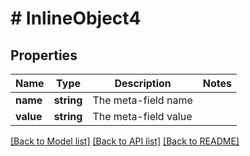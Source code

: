 # # InlineObject4

## Properties

Name | Type | Description | Notes
------------ | ------------- | ------------- | -------------
**name** | **string** | The meta-field name |
**value** | **string** | The meta-field value |

[[Back to Model list]](../../README.md#models) [[Back to API list]](../../README.md#endpoints) [[Back to README]](../../README.md)
